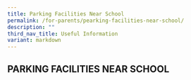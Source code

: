 ```yaml
---
title: Parking Facilities Near School
permalink: /for-parents/pearking-facilities-near-school/
description: ""
third_nav_title: Useful Information
variant: markdown
---
```

## PARKING FACILITIES NEAR SCHOOL

[](/files/For%20Parents%202025/Car_Parks_Near_PLVPS_2025.pdf)
